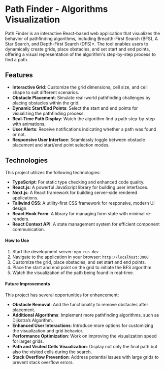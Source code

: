 # Path Finder - Algorithms Visualization

Path Finder is an interactive React-based web application that visualizes the behavior of pathfinding algorithms, including Breadth-First Search (BFS), A Star Search, and Depth-First Search (DFS)*. The tool enables users to dynamically create grids, place obstacles, and set start and end points, offering a visual representation of the algorithm's step-by-step process to find a path.

## Features

- **Interactive Grid**: Customize the grid dimensions, cell size, and cell shape to suit different scenarios.
- **Obstacle Placement**: Simulate real-world pathfinding challenges by placing obstacles within the grid.
- **Dynamic Start/End Points**: Select the start and end points for visualizing the pathfinding process.
- **Real-Time Path Display**: Watch the algorithm find a path step-by-step with animations.
- **User Alerts**: Receive notifications indicating whether a path was found or not.
- **Responsive User Interface**: Seamlessly toggle between obstacle placement and start/end point selection modes.

## Technologies

This project utilizes the following technologies:

- **TypeScript**: For static type checking and enhanced code quality.
- **React.js**: A powerful JavaScript library for building user interfaces.
- **Next.js**: A React framework for building server-side rendered applications.
- **Tailwind CSS**: A utility-first CSS framework for responsive, modern UI design.
- **React Hook Form**: A library for managing form state with minimal re-renders.
- **React Context API**: A state management system for efficient component communication.

#### How to Use

1. Start the development server: `npm run dev`
2. Navigate to the application in your browser: `http://localhost:3000`
3. Customize the grid, place obstacles, and set start and end points.
4. Place the start and end point on the grid to initiate the BFS algorithm.
5. Watch the visualization of the path being found in real-time.


#### Future Improvements

This project has several opportunities for enhancement:

- **Obstacle Removal**: Add the functionality to remove obstacles after placement.
- **Additional Algorithms**: Implement more pathfinding algorithms, such as Dijkstra’s Algorithm.
- **Enhanced User Interactions**: Introduce more options for customizing the visualization and grid behavior.
- **Performance Optimization**: Work on improving the visualization speed for larger grids.
- **Path and Visited Cells Visualization**: Display not only the final path but also the visited cells during the search.
- **Stack Overflow Prevention**: Address potential issues with large grids to prevent stack overflow errors.
